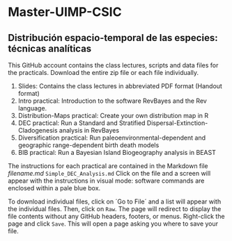 # Master-UIMP-CSIC
## Distribución espacio-temporal de las especies: técnicas analíticas
This GitHub account contains the class lectures, scripts and data files for the practicals. Download the entire zip file or each file individually.
1. Slides: Contains the class lectures in abbreviated PDF format (Handout format)
2. Intro practical: Introduction to the software RevBayes and the Rev language.
3. Distribution-Maps practical: Create your own distribution map in R
3. DEC practical: Run a Standard and Stratified Dispersal-Extinction-Cladogenesis analysis in RevBayes
4. Diversification practical: Run paleoenvironmental-dependent and geographic range-dependent birth death models
5. BIB practical: Run a Bayesian Island Biogeography analysis in BEAST


The instructions for each practical are contained in the Markdown file *filename.md* `Simple_DEC_Analysis.md`
Click on the file and a screen will appear with the instructions in visual mode: software commands are enclosed within a pale blue box. 

To download individual files, click on ´Go to File´ and a list will appear with the individual files. Then, click on `Raw`. The page will redirect to display the file contents without any GitHub headers, footers, or menus. Right-click the page and click `Save`. This will open a page asking you where to save your file. 
